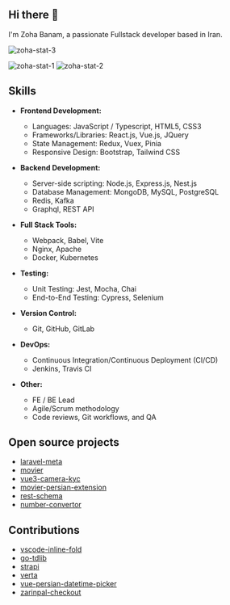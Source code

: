 ## Hi there 👋

I'm Zoha Banam, a passionate Fullstack developer based in Iran.

![zoha-stat-3](https://github-readme-stats.vercel.app/api/top-langs/?username=zoha&theme=buefy&show_icons=true&hide_border=true&layout=compact)

![zoha-stat-1](https://github-readme-stats.vercel.app/api?username=zoha&theme=buefy&show_icons=true&hide_border=true&count_private=true)
![zoha-stat-2](https://github-readme-streak-stats.herokuapp.com/?user=zoha&theme=buefy&hide_border=true)

## Skills

- **Frontend Development:**
  - Languages: JavaScript / Typescript, HTML5, CSS3
  - Frameworks/Libraries: React.js, Vue.js, JQuery
  - State Management: Redux, Vuex, Pinia
  - Responsive Design: Bootstrap, Tailwind CSS

- **Backend Development:**
  - Server-side scripting: Node.js, Express.js, Nest.js
  - Database Management: MongoDB, MySQL, PostgreSQL
  - Redis, Kafka
  - Graphql, REST API

- **Full Stack Tools:**
  - Webpack, Babel, Vite
  - Nginx, Apache
  - Docker, Kubernetes

- **Testing:**
  - Unit Testing: Jest, Mocha, Chai
  - End-to-End Testing: Cypress, Selenium

- **Version Control:**
  - Git, GitHub, GitLab

- **DevOps:**
  - Continuous Integration/Continuous Deployment (CI/CD)
  - Jenkins, Travis CI

- **Other:**
  - FE / BE Lead
  - Agile/Scrum methodology
  - Code reviews, Git workflows, and QA
 

## Open source projects

- [laravel-meta](https://github.com/Zoha/laravel-meta)
- [movier](https://github.com/Zoha/movier) 
- [vue3-camera-kyc](https://github.com/Zoha/vue3-camera-kyc)
- [movier-persian-extension](https://github.com/Zoha/movier-persian-extension)
- [rest-schema](https://github.com/Zoha/rest-schema)
- [number-convertor](https://github.com/Zoha/number-convertor)
 
## Contributions

- [vscode-inline-fold](https://github.com/moalamri/vscode-inline-fold)
- [go-tdlib](https://github.com/Arman92/go-tdlib)
- [strapi](https://github.com/strapi/strapi)
- [verta](https://github.com/hekmatinasser/verta)
- [vue-persian-datetime-picker](https://github.com/talkhabi/vue-persian-datetime-picker)
- [zarinpal-checkout](https://github.com/siamak/zarinpal-checkout)


